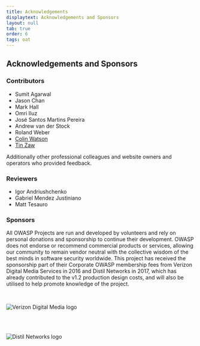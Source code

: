 ```yaml
---
title: Acknowledgements
displaytext: Acknowledgements and Sponsors
layout: null
tab: true
order: 6
tags: oat
---
```


## Acknowledgements and Sponsors

### Contributors
* Sumit Agarwal
* Jason Chan
* Mark Hall
* Omri Iluz
* José Santos Martins Pereira
* Andrew van der Stock
* Roland Weber
* [Colin Watson](mailto:colin.watson@owasp.org)
* [Tin Zaw](mailto:tin.zaw@owasp.org)

Additionally other professional colleagues and website owners and operators who provided feedback.

### Reviewers
* Igor Andriushchenko
* Gabriel Mendez Justiniano
* Matt Tesauro

### Sponsors
All OWASP Projects are run and developed by volunteers and rely on personal donations and sponsorship to continue their development. OWASP does not endorse or recommend commercial products or services, allowing our community to remain vendor neutral with the collective wisdom of the best minds in software security worldwide. This project has received the sponsorship part of their Corporate OWASP membership fees from Verizon Digital Media Services in 2016 and Distil Networks in 2017, which has already contributed to the v1.2 production design costs, and will also be utilised to help promote knowledge of the project.

<br/>

![Verizon Digital Media logo](assets/images/Verizon_Digital_Medial_Logo.jpg)

<br/><br/>

![Distil Networks logo](assets/images/Distil-flat-logo-2.png)

<br/>
